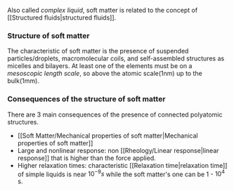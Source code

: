 Also called *complex liquid*, soft matter is related to the concept of [[Structured fluids|structured fluids]]. 
### Structure of soft matter
The characteristic of soft matter is the presence of suspended particles/droplets, macromolecular coils, and self-assembled structures as micelles and bilayers. 
At least one of the elements must be on a *mesoscopic length scale*, so above the atomic scale(1nm) up to the bulk(1mm). 
### Consequences of the structure of soft matter
There are 3 main consequences of the presence of connected polyatomic structures.
- [[Soft Matter/Mechanical properties of soft matter|Mechanical properties of soft matter]] 
- Large and nonlinear response: non [[Rheology/Linear response|linear response]] that is higher than the force applied.
- Higher relaxation times: characteristic [[Relaxation time|relaxation time]] of simple liquids is near $10^{-9} s$ while the soft matter's one can be $1$ - $10^4$ s. 
